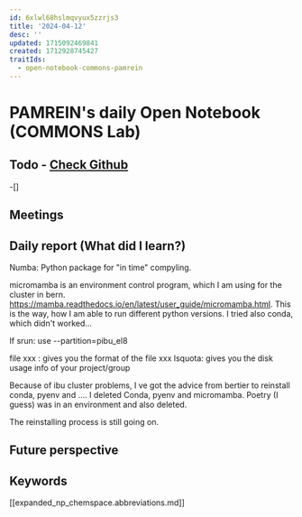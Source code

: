 ```yaml
---
id: 6xlwl68hslmqvyux5zzrjs3
title: '2024-04-12'
desc: ''
updated: 1715092469841
created: 1712928745427
traitIds:
  - open-notebook-commons-pamrein
---
```


# PAMREIN's daily Open Notebook (COMMONS Lab)

## Todo - [Check Github](https://github.com/orgs/commons-research/projects/2/views/1)
-[]


## Meetings



## Daily report (What did I learn?)
Numba: Python package for "in time" compyling.

micromamba is an environment control program, which I am using for the cluster in bern. 
<https://mamba.readthedocs.io/en/latest/user_guide/micromamba.html>. 
This is the way, how I am able to run different python versions.
I tried also conda, which didn't worked...

If srun: use --partition=pibu_el8

file xxx : gives you the format of the file xxx
lsquota: gives you the disk usage info of your project/group

Because of ibu cluster problems, I ve got the advice from bertier to reinstall conda, pyenv and ....
I deleted Conda, pyenv and micromamba. Poetry (I guess) was in an environment and also deleted.

The reinstalling process is still going on.

## Future perspective



## Keywords
[[expanded_np_chemspace.abbreviations.md]]
